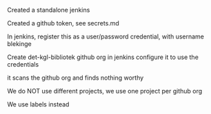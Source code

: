 Created a standalone jenkins

Created a github token, see secrets.md

In jenkins, register this as a user/password credential, with username blekinge

Create det-kgl-bibliotek github org in jenkins
configure it to use the credentials

it scans the github org and finds nothing worthy



We do NOT use different projects, we use one project per github org

We use labels instead 